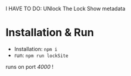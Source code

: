 I HAVE TO DO:
    UNlock The Lock
    Show metadata
    


# Installation & Run
- Installation: ``npm i``
- run: ``npm run lockSite``

runs on port *4000* !